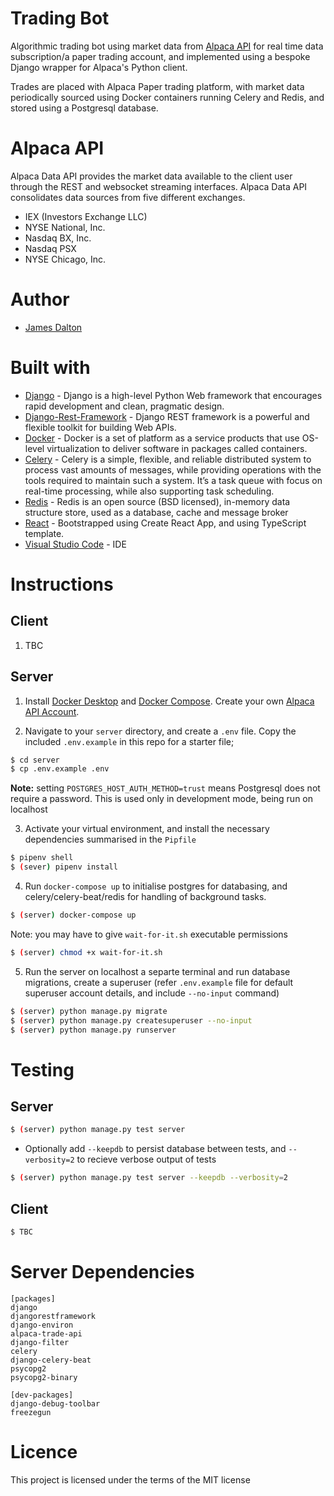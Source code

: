 # **Trading Bot**

Algorithmic trading bot using market data from [Alpaca API](https://alpaca.markets/docs/api-documentation/) for real time data subscription/a paper trading account, and implemented using a bespoke Django wrapper for Alpaca's Python client.

Trades are placed with Alpaca Paper trading platform, with market data periodically sourced using Docker containers running Celery and Redis, and stored using a Postgresql database.

# **Alpaca API**

Alpaca Data API provides the market data available to the client user through the REST and websocket streaming interfaces. Alpaca Data API consolidates data sources from five different exchanges.

- IEX (Investors Exchange LLC)
- NYSE National, Inc.
- Nasdaq BX, Inc.
- Nasdaq PSX
- NYSE Chicago, Inc.

# Author

- [James Dalton](https://jamesdalton.io)

# Built with

- [Django](https://nodejs.org/en/) - Django is a high-level Python Web framework that encourages rapid development and clean, pragmatic design.
- [Django-Rest-Framework](https://www.django-rest-framework.org/) - Django REST framework is a powerful and flexible toolkit for building Web APIs.
- [Docker](https://www.docker.com/) - Docker is a set of platform as a service products that use OS-level virtualization to deliver software in packages called containers.
- [Celery](https://docs.celeryproject.org/en/stable/index.html#) - Celery is a simple, flexible, and reliable distributed system to process vast amounts of messages, while providing operations with the tools required to maintain such a system. It’s a task queue with focus on real-time processing, while also supporting task scheduling.
- [Redis](https://redis.io/) - Redis is an open source (BSD licensed), in-memory data structure store, used as a database, cache and message broker
- [React](https://create-react-app.dev/docs/adding-typescript/) - Bootstrapped using Create React App, and using TypeScript template.
- [Visual Studio Code](https://code.visualstudio.com/) - IDE

# Instructions

## Client

1. TBC

## Server

1. Install [Docker Desktop](https://www.docker.com/products/docker-desktop) and [Docker Compose](https://docs.docker.com/compose/install/). Create your own [Alpaca API Account](https://app.alpaca.markets/signup).

2. Navigate to your `server` directory, and create a `.env` file. Copy the included `.env.example` in this repo for a starter file;

```sh
$ cd server
$ cp .env.example .env
```

**Note:** setting `POSTGRES_HOST_AUTH_METHOD=trust` means Postgresql does not require a password. This is used only in development mode, being run on localhost

3. Activate your virtual environment, and install the necessary dependencies summarised in the `Pipfile`

```sh
$ pipenv shell
$ (sever) pipenv install
```

4. Run `docker-compose up` to initialise postgres for databasing, and celery/celery-beat/redis for handling of background tasks.

```sh
$ (server) docker-compose up
```

Note: you may have to give `wait-for-it.sh` executable permissions

```sh
$ (server) chmod +x wait-for-it.sh
```

5. Run the server on localhost a separte terminal and run database migrations, create a superuser (refer `.env.example` file for default superuser account details, and include `--no-input` command)

```sh
$ (server) python manage.py migrate
$ (server) python manage.py createsuperuser --no-input
$ (server) python manage.py runserver
```

# Testing

## Server

```sh
$ (server) python manage.py test server
```

- Optionally add `--keepdb` to persist database between tests, and `--verbosity=2` to recieve verbose output of tests

```sh
$ (server) python manage.py test server --keepdb --verbosity=2
```

## Client

```sh
$ TBC
```

# Server Dependencies

```
[packages]
django
djangorestframework
django-environ
alpaca-trade-api
django-filter
celery
django-celery-beat
psycopg2
psycopg2-binary

[dev-packages]
django-debug-toolbar
freezegun
```

# Licence

This project is licensed under the terms of the MIT license
